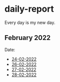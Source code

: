 # daily-report
Every day is my new day.
## February 2022
Date: 
* [24-02-2022](https://github.com/Riyaz-khan-shuvo/daily-report/blob/main/2022/February/24-02-2022.md)
* [26-02-2022](https://github.com/Riyaz-khan-shuvo/daily-report/blob/main/2022/February/26-2-2022.md)
* [27-02-2022](https://github.com/Riyaz-khan-shuvo/daily-report/blob/main/2022/February/27-02-2022.md)
* [28-02-2022](https://github.com/Riyaz-khan-shuvo/daily-report/blob/main/2022/February/28-02-2022.md)